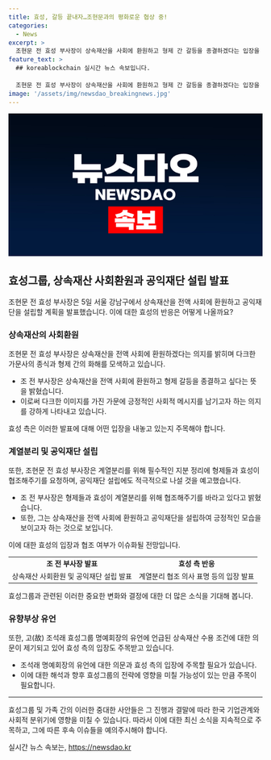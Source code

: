 ```yaml
---
title: 효성, 갈등 끝내자…조현문과의 평화로운 협상 중!
categories:
  - News
excerpt: >
  조현문 전 효성 부사장이 상속재산을 사회에 환원하고 형제 간 갈등을 종결하겠다는 입장을 밝혔다. 효성 측은 이에 대해 유훈 받들겠다는 의사를 밝힌 것은 다행이라며 가족 간 평화를 위한 방안을 모색하고 있다고 전했다. 또한, 조 전 부사장은 효성으로부터 완전히 자유로워지기 위해 형제들과 효성의 협조를 필요로 한다고 강조했다. 이에 대해 효성 측은 조 전 부사장의 진정성을 의심하고, 어머니에 대한 관심 표현이 부족하다고 지적했다.
feature_text: >
  ## koreablockchain 실시간 뉴스 속보입니다.

  조현문 전 효성 부사장이 상속재산을 사회에 환원하고 형제 간 갈등을 종결하겠다는 입장을 밝혔다. 효성 측은 이에 대해 유훈 받들겠다는 의사를 밝힌 것은 다행이라며 가족 간 평화를 위한 방안을 모색하고 있다고 전했다. 또한, 조 전 부사장은 효성으로부터 완전히 자유로워지기 위해 형제들과 효성의 협조를 필요로 한다고 강조했다. 이에 대해 효성 측은 조 전 부사장의 진정성을 의심하고, 어머니에 대한 관심 표현이 부족하다고 지적했다.
image: '/assets/img/newsdao_breakingnews.jpg'
---
```


<p><img src="/assets/img/newsdao_breakingnews.jpg" alt="koreablockchain 속보" /></p>

<h2 data-ke-size="size26">효성그룹, 상속재산 사회환원과 공익재단 설립 발표</h2>

<p data-ke-size="size16">조현문 전 효성 부사장은 5일 서울 강남구에서 상속재산을 전액 사회에 환원하고 공익재단을 설립할 계획을 발표했습니다. 이에 대한 효성의 반응은 어떻게 나올까요?</p>

<h3>상속재산의 사회환원</h3>

<p data-ke-size="size16">조현문 전 효성 부사장은 상속재산을 전액 사회에 환원하겠다는 의지를 밝히며 다크한 가문사의 종식과 형제 간의 화해를 모색하고 있습니다.</p>

<ul>
  <li>조 전 부사장은 상속재산을 전액 사회에 환원하고 형제 갈등을 종결하고 싶다는 뜻을 밝혔습니다.</li>
  <li>이로써 다크한 이미지를 가진 가문에 긍정적인 사회적 메시지를 남기고자 하는 의지를 강하게 나타내고 있습니다.</li>
</ul>

<p data-ke-size="size16">효성 측은 이러한 발표에 대해 어떤 입장을 내놓고 있는지 주목해야 합니다. </p>

<h3>계열분리 및 공익재단 설립</h3>

<p data-ke-size="size16">또한, 조현문 전 효성 부사장은 계열분리를 위해 필수적인 지분 정리에 형제들과 효성이 협조해주기를 요청하며, 공익재단 설립에도 적극적으로 나설 것을 예고했습니다.</p>

<ul>
  <li>조 전 부사장은 형제들과 효성이 계열분리를 위해 협조해주기를 바라고 있다고 밝혔습니다.</li>
  <li>또한, 그는 상속재산을 전액 사회에 환원하고 공익재단을 설립하여 긍정적인 모습을 보이고자 하는 것으로 보입니다.</li>
</ul>

<p data-ke-size="size16">이에 대한 효성의 입장과 협조 여부가 이슈화될 전망입니다.</p>

<table>
  <tr>
    <td style="text-align: center; height: 17px;"><b>조 전 부사장 발표</b></td>
    <td style="text-align: center; height: 17px;"><b>효성 측 반응</b></td>
  </tr>
  <tr>
    <td style="text-align: center;">상속재산 사회환원 및 공익재단 설립 발표</td>
    <td style="text-align: center;">계열분리 협조 의사 표명 등의 입장 발표</td>
  </tr>
</table>

<p data-ke-size="size16">효성그룹과 관련된 이러한 중요한 변화와 결정에 대한 더 많은 소식을 기대해 봅니다.</p>

<h3>유향부상 유언</h3>

<p data-ke-size="size16">또한, 고(故) 조석래 효성그룹 명예회장의 유언에 언급된 상속재산 수용 조건에 대한 의문이 제기되고 있어 효성 측의 입장도 주목받고 있습니다.</p>

<ul>
  <li>조석래 명예회장의 유언에 대한 의문과 효성 측의 입장에 주목할 필요가 있습니다.</li>
  <li>이에 대한 해석과 향후 효성그룹의 전략에 영향을 미칠 가능성이 있는 만큼 주목이 필요합니다.</li>
</ul>

<hr>

<p data-ke-size="size16">효성그룹 및 가족 간의 이러한 중대한 사안들은 그 진행과 결말에 따라 한국 기업관계와 사회적 분위기에 영향을 미칠 수 있습니다. 따라서 이에 대한 최신 소식을 지속적으로 주목하고, 그에 따른 후속 이슈들을 예의주시해야 합니다.</p>
실시간 뉴스 속보는, <a href="https://newsdao.kr" rel="dofollow">https://newsdao.kr</a>


